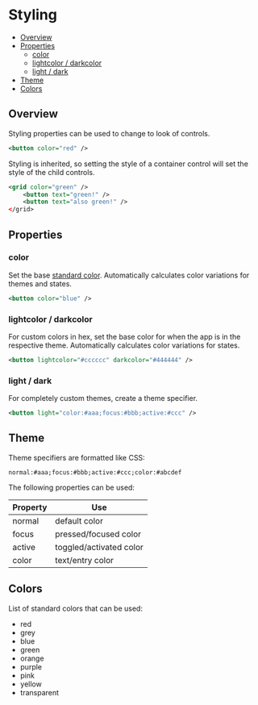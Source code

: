 ﻿
# Styling
* [Overview](#overview)
* [Properties](#properties)
	* [color](#color)
	* [lightcolor / darkcolor](#lightcolor--darkcolor)
	* [light / dark](#light--dark)
* [Theme](#theme)
* [Colors](#colors)



## Overview
Styling properties can be used to change to look of controls.

````xml
<button color="red" />
````

Styling is inherited, so setting the style of a container control will set the style of the child controls.

````xml
<grid color="green" />
    <button text="green!" />
    <button text="also green!" />
</grid>
````



## Properties



### color
Set the base [standard color](#colors). Automatically calculates color variations for themes and states.

````xml
<button color="blue" />
````




### lightcolor / darkcolor
For custom colors in hex, set the base color for when the app is in the respective theme. Automatically calculates color variations for states.

````xml
<button lightcolor="#cccccc" darkcolor="#444444" />
````



### light / dark
For completely custom themes, create a theme specifier.

````xml
<button light="color:#aaa;focus:#bbb;active:#ccc" />
````



## Theme
Theme specifiers are formatted like CSS:

````
normal:#aaa;focus:#bbb;active:#ccc;color:#abcdef
````

The following properties can be used:

Property | Use
-------- | ---
normal   | default color
focus    | pressed/focused color
active   | toggled/activated color
color    | text/entry color




## Colors
List of standard colors that can be used:

* red
* grey
* blue
* green
* orange
* purple
* pink
* yellow
* transparent
